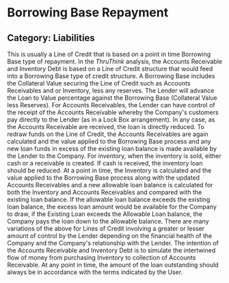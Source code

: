 # Borrowing Base Repayment
## Category: Liabilities
This is usually a Line of Credit that is based on a point in time Borrowing Base type of repayment.
In the *ThruThink* analysis, the Accounts Receivable and Inventory Debt is based on a Line of Credit structure that would feed into a Borrowing Base type of credit structure.
A Borrowing Base includes the Collateral Value securing the Line of Credit such as Accounts Receivables and or Inventory, less any reserves. The Lender will advance the Loan to Value percentage against the Borrowing Base (Collateral Value less Reserves).
For Accounts Receivables, the Lender can have control of the receipt of the Accounts Receivable whereby the Company's customers pay directly to the Lender (as in a Lock Box arrangement). In any case, as the Accounts Receivable are received, the loan is directly reduced. To redraw funds on the Line of Credit, the Accounts Receivables are again calculated and the value applied to the Borrowing Base process and any new loan funds in excess of the existing loan balance is made available by the Lender to the Company.
For inventory, when the inventory is sold, either cash or a receivable is created. If cash is received, the inventory loan should be reduced. At a point in time, the Inventory is calculated and the value applied to the Borrowing Base process along with the updated Accounts Receivables and a new allowable loan balance is calculated for both the Inventory and Accounts Receivables and compared with the existing loan balance. If the allowable loan balance exceeds the existing loan balance, the excess loan amount would be available for the Company to draw, if the Existing Loan exceeds the Allowable Loan balance, the Company pays the loan down to the allowable balance.
There are many variations of the above for Lines of Credit involving a greater or lesser amount of control by the Lender depending on the financial health of the Company and the Company's relationship with the Lender. The intention of the Accounts Receivable and Inventory Debt is to simulate the intertwined flow of money from purchasing Inventory to collection of Accounts Receivable. At any point in time, the amount of the loan outstanding should always be in accordance with the terms indicated by the User.
